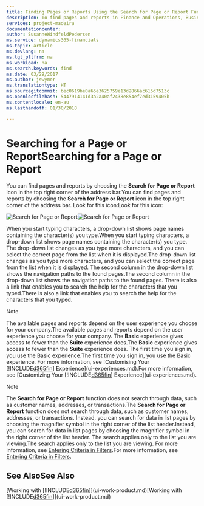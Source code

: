 ```yaml
---
title: Finding Pages or Reports Using the Search for Page or Report Function | Microsoft Docs
description: To find pages and reports in Finance and Operations, Business edition , you can use the Search for Page or Report feature.
services: project-madeira
documentationcenter: 
author: SusanneWindfeldPedersen
ms.service: dynamics365-financials
ms.topic: article
ms.devlang: na
ms.tgt_pltfrm: na
ms.workload: na
ms.search.keywords: find
ms.date: 03/29/2017
ms.author: jswymer
ms.translationtype: HT
ms.sourcegitcommit: bec0619be0a65e3625759e13d2866ac615d7513c
ms.openlocfilehash: 5447914141d3a2a40af2438e854ef7ed3159405b
ms.contentlocale: en-au
ms.lasthandoff: 01/30/2018

---
```

# <a name="searching-for-a-page-or-report"></a><span data-ttu-id="8f18f-103">Searching for a Page or Report</span><span class="sxs-lookup"><span data-stu-id="8f18f-103">Searching for a Page or Report</span></span>
<span data-ttu-id="8f18f-104">You can find pages and reports by choosing the **Search for Page or Report** icon in the top right corner of the address bar.</span><span class="sxs-lookup"><span data-stu-id="8f18f-104">You can find pages and reports by choosing the **Search for Page or Report** icon in the top right corner of the address bar.</span></span> <span data-ttu-id="8f18f-105">Look for this icon:</span><span class="sxs-lookup"><span data-stu-id="8f18f-105">Look for this icon:</span></span>

<span data-ttu-id="8f18f-106">![Search for Page or Report](media/ui-search/search.png "Search for Page or Report")</span><span class="sxs-lookup"><span data-stu-id="8f18f-106">![Search for Page or Report](media/ui-search/search.png "Search for Page or Report")</span></span>

<span data-ttu-id="8f18f-107">When you start typing characters, a drop-down list shows page names containing the character(s) you type.</span><span class="sxs-lookup"><span data-stu-id="8f18f-107">When you start typing characters, a drop-down list shows page names containing the character(s) you type.</span></span> <span data-ttu-id="8f18f-108">The drop-down list changes as you type more characters, and you can select the correct page from the list when it is displayed.</span><span class="sxs-lookup"><span data-stu-id="8f18f-108">The drop-down list changes as you type more characters, and you can select the correct page from the list when it is displayed.</span></span> <span data-ttu-id="8f18f-109">The second column in the drop-down list shows the navigation paths to the found pages.</span><span class="sxs-lookup"><span data-stu-id="8f18f-109">The second column in the drop-down list shows the navigation paths to the found pages.</span></span> <span data-ttu-id="8f18f-110">There is also a link that enables you to search the help for the characters that you typed.</span><span class="sxs-lookup"><span data-stu-id="8f18f-110">There is also a link that enables you to search the help for the characters that you typed.</span></span>

> [!NOTE]  
>   <span data-ttu-id="8f18f-111">The available pages and reports depend on the user experience you choose for your company.</span><span class="sxs-lookup"><span data-stu-id="8f18f-111">The available pages and reports depend on the user experience you choose for your company.</span></span> <span data-ttu-id="8f18f-112">The **Basic** experience gives access to fewer than the **Suite** experience does.</span><span class="sxs-lookup"><span data-stu-id="8f18f-112">The **Basic** experience gives access to fewer than the **Suite** experience does.</span></span> <span data-ttu-id="8f18f-113">The first time you sign in, you use the Basic experience.</span><span class="sxs-lookup"><span data-stu-id="8f18f-113">The first time you sign in, you use the Basic experience.</span></span> <span data-ttu-id="8f18f-114">For more information, see [Customising Your  [!INCLUDE[d365fin](includes/d365fin_md.md)] Experience](ui-experiences.md).</span><span class="sxs-lookup"><span data-stu-id="8f18f-114">For more information, see [Customizing Your  [!INCLUDE[d365fin](includes/d365fin_md.md)] Experience](ui-experiences.md).</span></span>

> [!NOTE]  
>   <span data-ttu-id="8f18f-115">The **Search for Page or Report** function does not search through data, such as customer names, addresses, or transactions.</span><span class="sxs-lookup"><span data-stu-id="8f18f-115">The **Search for Page or Report** function does not search through data, such as customer names, addresses, or transactions.</span></span> <span data-ttu-id="8f18f-116">Instead, you can search for data in list pages by choosing the magnifier symbol in the right corner of the list header.</span><span class="sxs-lookup"><span data-stu-id="8f18f-116">Instead, you can search for data in list pages by choosing the magnifier symbol in the right corner of the list header.</span></span> <span data-ttu-id="8f18f-117">The search applies only to the list you are viewing.</span><span class="sxs-lookup"><span data-stu-id="8f18f-117">The search applies only to the list you are viewing.</span></span> <span data-ttu-id="8f18f-118">For more information, see [Entering Criteria in Filters](ui-enter-criteria-filters.md).</span><span class="sxs-lookup"><span data-stu-id="8f18f-118">For more information, see [Entering Criteria in Filters](ui-enter-criteria-filters.md).</span></span>

## <a name="see-also"></a><span data-ttu-id="8f18f-119">See Also</span><span class="sxs-lookup"><span data-stu-id="8f18f-119">See Also</span></span>
<span data-ttu-id="8f18f-120">[Working with [!INCLUDE[d365fin](includes/d365fin_md.md)]](ui-work-product.md)</span><span class="sxs-lookup"><span data-stu-id="8f18f-120">[Working with [!INCLUDE[d365fin](includes/d365fin_md.md)]](ui-work-product.md)</span></span>

